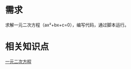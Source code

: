# 需求
求解一元二次方程（ax²+bx+c=0），编写代码，通过脚本运行。



# 相关知识点
[一元二次方程](https://baike.baidu.com/item/%E4%B8%80%E5%85%83%E4%BA%8C%E6%AC%A1%E6%96%B9%E7%A8%8B/7231190?fr=ge_ala)
